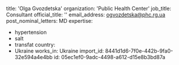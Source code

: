 title: 'Olga Gvozdetska'
organization: 'Public Health Center'
job_title: Consultant
official_title: ''
email_address: ogvozdetska@phc.rg.ua
post_nominal_letters: MD
expertise:
  - hypertension
  - salt
  - transfat
country:
  - Ukraine
works_in: Ukraine
import_id: 8441d1d6-7f0e-442b-9fa0-32e594a4e4bb
id: 05ec1ef0-9adc-4498-a612-d15e8b3bd87a
